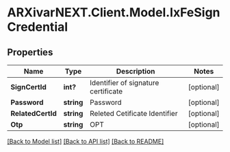 # ARXivarNEXT.Client.Model.IxFeSignCredential
## Properties

Name | Type | Description | Notes
------------ | ------------- | ------------- | -------------
**SignCertId** | **int?** | Identifier of signature certificate | [optional] 
**Password** | **string** | Password | [optional] 
**RelatedCertId** | **string** | Releted Cetificate Identifier | [optional] 
**Otp** | **string** | OPT | [optional] 

[[Back to Model list]](../README.md#documentation-for-models) [[Back to API list]](../README.md#documentation-for-api-endpoints) [[Back to README]](../README.md)

